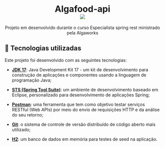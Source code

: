 <h1 align="center">Algafood-api <br><img src="http://img.shields.io/static/v1?label=STATUS&message=EM%20DESENVOLVIMENTO&color=GREEN&style=for-the-badge"/> </h1>

<p align="center">Projeto em desenvolvido durante o curso Especialista spring rest ministrado pela Algaworks</p>

## 🚀 Tecnologias utilizadas
Este projeto foi desenvolvido com as seguintes tecnologias:

- [**JDK 17**](https://www.oracle.com/java/technologies/downloads/#java17): Java Development Kit 17 - um kit de desenvolvimento para construção de aplicações e componentes usando a linguagem de programação Java;

- [**STS (Spring Tool Suite)**](https://spring.io/tools): um ambiente de desenvolvimento baseado em Eclipse, personalizado para desenvolvimento de aplicações Spring;

- [**Postman**](https://www.postman.com/): uma ferramenta que tem como objetivo testar serviços RESTful (Web APIs) por meio do envio de requisições HTTP e da análise do seu retorno;


- [**Git**](https://git-scm.com/downloads): o sistema de controle de versão distribuído de código aberto mais utilizado;

- [**H2**](https://www.h2database.com/): um banco de dados em memória para testes de seed na aplicação.
